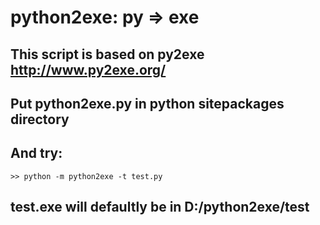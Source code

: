# python2exe: py => exe

## This script is based on py2exe http://www.py2exe.org/

## Put python2exe.py in python sitepackages directory

## And try:
	>> python -m python2exe -t test.py

## test.exe will defaultly be in D:/python2exe/test
